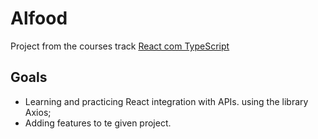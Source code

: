 # Alfood

Project from the courses track [React com TypeScript](https://cursos.alura.com.br/formacao-react-ts)

## Goals 

- Learning and practicing React integration with APIs. using the library Axios;
- Adding features to te given project.
